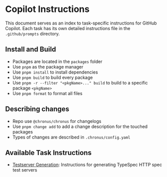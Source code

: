 # Copilot Instructions

This document serves as an index to task-specific instructions for GitHub Copilot. Each task has its own detailed instructions file in the `.github/prompts` directory.

## Install and Build

- Packages are located in the `packages` folder
- Use `pnpm` as the package manager
- Use `pnpm install` to install dependencies
- Use `pnpm build` to build every package
- Use `pnpm -r --filter "<pkgName>..." build` to build to a specific package `<pkgName>`
- Use `pnpm format` to format all files

## Describing changes

- Repo use `@chronus/chronus` for changelogs
- Use `pnpm change add` to add a change description for the touched packages
- Types of changes are described in `.chronus/config.yaml`

## Available Task Instructions

- [Testserver Generation](./prompts/testserver-generation.md): Instructions for generating TypeSpec HTTP spec test servers
